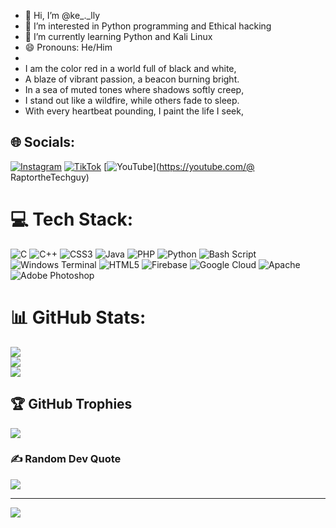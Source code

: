 - 👋 Hi, I’m @ke_._lly</br>
- 👀 I’m interested in Python programming and Ethical hacking</br>
- 🌱 I’m currently learning Python and Kali Linux</br>
- 😄 Pronouns: He/Him</br>
- 
- I am the color red in a world full of black and white,</br>
- A blaze of vibrant passion, a beacon burning bright.</br>
- In a sea of muted tones where shadows softly creep,</br>
- I stand out like a wildfire, while others fade to sleep.</br>
- With every heartbeat pounding, I paint the life I seek,</br>




## 🌐 Socials:
[![Instagram](https://img.shields.io/badge/Instagram-%23E4405F.svg?logo=Instagram&logoColor=white)](https://instagram.com/ke_._lly) [![TikTok](https://img.shields.io/badge/TikTok-%23000000.svg?logo=TikTok&logoColor=white)](https://tiktok.com/@a.kel._.ly) [![YouTube](https://img.shields.io/badge/YouTube-%23FF0000.svg?logo=YouTube&logoColor=white)](https://youtube.com/@ RaptortheTechguy) 

# 💻 Tech Stack:
![C](https://img.shields.io/badge/c-%2300599C.svg?style=plastic&logo=c&logoColor=white) ![C++](https://img.shields.io/badge/c++-%2300599C.svg?style=plastic&logo=c%2B%2B&logoColor=white) ![CSS3](https://img.shields.io/badge/css3-%231572B6.svg?style=plastic&logo=css3&logoColor=white) ![Java](https://img.shields.io/badge/java-%23ED8B00.svg?style=plastic&logo=openjdk&logoColor=white) ![PHP](https://img.shields.io/badge/php-%23777BB4.svg?style=plastic&logo=php&logoColor=white) ![Python](https://img.shields.io/badge/python-3670A0?style=plastic&logo=python&logoColor=ffdd54) ![Bash Script](https://img.shields.io/badge/bash_script-%23121011.svg?style=plastic&logo=gnu-bash&logoColor=white) ![Windows Terminal](https://img.shields.io/badge/Windows%20Terminal-%234D4D4D.svg?style=plastic&logo=windows-terminal&logoColor=white) ![HTML5](https://img.shields.io/badge/html5-%23E34F26.svg?style=plastic&logo=html5&logoColor=white) ![Firebase](https://img.shields.io/badge/firebase-%23039BE5.svg?style=plastic&logo=firebase) ![Google Cloud](https://img.shields.io/badge/GoogleCloud-%234285F4.svg?style=plastic&logo=google-cloud&logoColor=white) ![Apache](https://img.shields.io/badge/apache-%23D42029.svg?style=plastic&logo=apache&logoColor=white) ![Adobe Photoshop](https://img.shields.io/badge/adobe%20photoshop-%2331A8FF.svg?style=plastic&logo=adobe%20photoshop&logoColor=white)
# 📊 GitHub Stats:
![](https://github-readme-stats.vercel.app/api?username=Kelly-27&theme=blue-green&hide_border=false&include_all_commits=true&count_private=true)<br/>
![](https://nirzak-streak-stats.vercel.app/?user=Kelly-27&theme=blue-green&hide_border=false)<br/>
![](https://github-readme-stats.vercel.app/api/top-langs/?username=Kelly-27&theme=blue-green&hide_border=false&include_all_commits=true&count_private=true&layout=compact)

## 🏆 GitHub Trophies
![](https://github-profile-trophy.vercel.app/?username=Kelly-27&theme=radical&no-frame=false&no-bg=true&margin-w=4)

### ✍️ Random Dev Quote
![](https://quotes-github-readme.vercel.app/api?type=horizontal&theme=radical)

---
[![](https://visitcount.itsvg.in/api?id=Kelly-27&icon=10&color=3)](https://visitcount.itsvg.in)

<!-- Proudly created with GPRM ( https://gprm.itsvg.in ) -->
